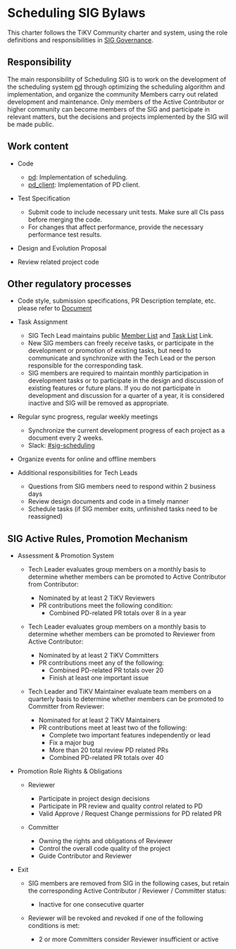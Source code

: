 # Scheduling SIG Bylaws

This charter follows the TiKV Community charter and system, using the role definitions and responsibilities in [SIG Governance](/GOVERNANCE.md).

## Responsibility

The main responsibility of Scheduling SIG is to work on the development of the scheduling system [pd](https://github.com/tikv/pd) through optimizing the scheduling algorithm and implementation, and organize the community Members carry out related development and maintenance. Only members of the Active Contributor or higher community can become members of the SIG and participate in relevant matters, but the decisions and projects implemented by the SIG will be made public.

## Work content

- Code
  - [pd](https://github.com/tikv/pd): Implementation of scheduling.
  - [pd_client](https://github.com/tikv/tikv/tree/master/components/pd_client): Implementation of PD client.

- Test Specification
  - Submit code to include necessary unit tests. Make sure all CIs pass before merging the code.
  - For changes that affect performance, provide the necessary performance test results.

- Design and Evolution Proposal
- Review related project code

## Other regulatory processes

- Code style, submission specifications, PR Description template, etc. please refer to [Document](https://github.com/tikv/pd/blob/master/CONTRIBUTING.md)
- Task Assignment
  - SIG Tech Lead maintains public [Member List](./membership.md) and [Task List](https://github.com/tikv/pd/projects/5) Link.
  - New SIG members can freely receive tasks, or participate in the development or promotion of existing tasks, but need to communicate and synchronize with the Tech Lead or the person responsible for the corresponding task.
  - SIG members are required to maintain monthly participation in development tasks or to participate in the design and discussion of existing features or future plans. If you do not participate in development and discussion for a quarter of a year, it is considered inactive and SIG will be removed as appropriate.

- Regular sync progress, regular weekly meetings
  - Synchronize the current development progress of each project as a document every 2 weeks.
  - Slack: [#sig-scheduling](https://slack.tidb.io/invite?team=tidb-community&channel=sig-scheduling&ref=github-sig)

- Organize events for online and offline members
- Additional responsibilities for Tech Leads
  - Questions from SIG members need to respond within 2 business days
  - Review design documents and code in a timely manner
  - Schedule tasks (if SIG member exits, unfinished tasks need to be reassigned)

## SIG Active Rules, Promotion Mechanism

- Assessment & Promotion System
  - Tech Leader evaluates group members on a monthly basis to determine whether members can be promoted to Active Contributor from Contributor:
    - Nominated by at least 2 TiKV Reviewers
    - PR contributions meet the following condition:
      - Combined PD-related PR totals over 8 in a year

  - Tech Leader evaluates group members on a monthly basis to determine whether members can be promoted to Reviewer from Active Contributor:
    - Nominated by at least 2 TiKV Committers
    - PR contributions meet any of the following:
      - Combined PD-related PR totals over 20
      - Finish at least one important issue

  - Tech Leader and TiKV Maintainer evaluate team members on a quarterly basis to determine whether members can be promoted to Committer from Reviewer:
    - Nominated for at least 2 TiKV Maintainers
    - PR contributions meet at least two of the following:
      - Complete two important features independently or lead
      - Fix a major bug
      - More than 20 total review PD related PRs
      - Combined PD-related PR totals over 40

- Promotion Role Rights & Obligations
  - Reviewer
    - Participate in project design decisions
    - Participate in PR review and quality control related to PD
    - Valid Approve / Request Change permissions for PD related PR

  - Committer
    - Owning the rights and obligations of Reviewer
    - Control the overall code quality of the project
    - Guide Contributor and Reviewer

- Exit
  - SIG members are removed from SIG in the following cases, but retain the corresponding Active Contributor / Reviewer / Committer status:
    - Inactive for one consecutive quarter

  - Reviewer will be revoked and revoked if one of the following conditions is met:
    - 2 or more Committers consider Reviewer insufficient or active

